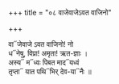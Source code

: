 +++
title = "०८ वाजेवाजेऽवत वाजिनो"

+++

वा᳓जेवाजे ऽवत वाजिनो! नो  
ध᳓नेषु, विप्रा! अमृता! ऋत-ज्ञाः ।  
अस्य᳓ म᳓ध्वः पिबत माद᳓यध्वं  
तृप्ता᳓ यात पथि᳓भिर् देव-या᳓नैः ॥
